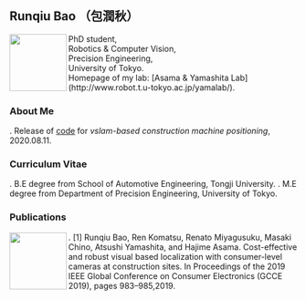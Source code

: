 ## Runqiu Bao （包潤秋）

<img src="https://i.imgur.com/aJxtz6w.jpg" align="left" width="100"> 
PhD student, <br>
Robotics & Computer Vision, <br>
Precision Engineering, <br>
University of Tokyo. <br> 
Homepage of my lab: [Asama & Yamashita Lab](http://www.robot.t.u-tokyo.ac.jp/yamalab/).<br>

### About Me

. Release of [code](https://github.com/RunqiuBao/kenki-positioning-vSLAM) for _vslam-based construction machine positioning_, 2020.08.11. 

### Curriculum Vitae

. B.E degree from School of Automotive Engineering, Tongji University.
. M.E degree from Department of Precision Engineering, University of Tokyo.

### Publications

<img src="https://i.imgur.com/TSBMO6w.png" align="left" width="100"> 
. [1] Runqiu Bao, Ren Komatsu, Renato Miyagusuku, Masaki Chino, Atsushi Yamashita, and Hajime Asama. Cost-effective and robust visual based localization with consumer-level cameras at construction sites. In Proceedings of the 2019 IEEE Global Conference on Consumer Electronics (GCCE 2019), pages 983–985,2019. 

